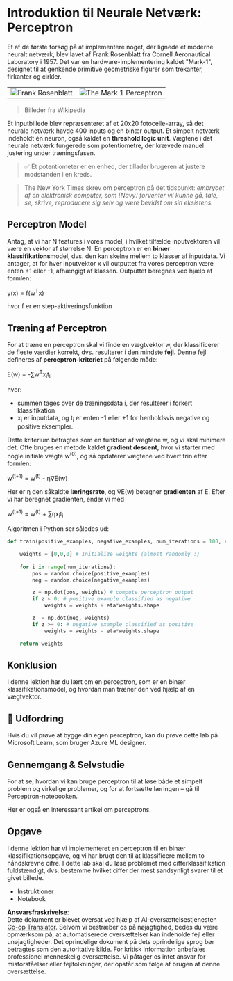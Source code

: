 <!--
CO_OP_TRANSLATOR_METADATA:
{
  "original_hash": "59021c5f419d3feda19075910a74280a",
  "translation_date": "2025-07-09T16:58:27+00:00",
  "source_file": "15-rag-and-vector-databases/data/perceptron.md",
  "language_code": "da"
}
-->
# Introduktion til Neurale Netværk: Perceptron

Et af de første forsøg på at implementere noget, der lignede et moderne neuralt netværk, blev lavet af Frank Rosenblatt fra Cornell Aeronautical Laboratory i 1957. Det var en hardware-implementering kaldet "Mark-1", designet til at genkende primitive geometriske figurer som trekanter, firkanter og cirkler.

|      |      |
|--------------|-----------|
|<img src='images/Rosenblatt-wikipedia.jpg' alt='Frank Rosenblatt'/> | <img src='images/Mark_I_perceptron_wikipedia.jpg' alt='The Mark 1 Perceptron' />|

> Billeder fra Wikipedia

Et inputbillede blev repræsenteret af et 20x20 fotocelle-array, så det neurale netværk havde 400 inputs og én binær output. Et simpelt netværk indeholdt én neuron, også kaldet en **threshold logic unit**. Vægtene i det neurale netværk fungerede som potentiometre, der krævede manuel justering under træningsfasen.

> ✅ Et potentiometer er en enhed, der tillader brugeren at justere modstanden i en kreds.

> The New York Times skrev om perceptron på det tidspunkt: *embryoet af en elektronisk computer, som [Navy] forventer vil kunne gå, tale, se, skrive, reproducere sig selv og være bevidst om sin eksistens.*

## Perceptron Model

Antag, at vi har N features i vores model, i hvilket tilfælde inputvektoren vil være en vektor af størrelse N. En perceptron er en **binær klassifikations**model, dvs. den kan skelne mellem to klasser af inputdata. Vi antager, at for hver inputvektor x vil outputtet fra vores perceptron være enten +1 eller -1, afhængigt af klassen. Outputtet beregnes ved hjælp af formlen:

y(x) = f(w<sup>T</sup>x)

hvor f er en step-aktiveringsfunktion

## Træning af Perceptron

For at træne en perceptron skal vi finde en vægtvektor w, der klassificerer de fleste værdier korrekt, dvs. resulterer i den mindste **fejl**. Denne fejl defineres af **perceptron-kriteriet** på følgende måde:

E(w) = -∑w<sup>T</sup>x<sub>i</sub>t<sub>i</sub>

hvor:

* summen tages over de træningsdata i, der resulterer i forkert klassifikation
* x<sub>i</sub> er inputdata, og t<sub>i</sub> er enten -1 eller +1 for henholdsvis negative og positive eksempler.

Dette kriterium betragtes som en funktion af vægtene w, og vi skal minimere det. Ofte bruges en metode kaldet **gradient descent**, hvor vi starter med nogle initiale vægte w<sup>(0)</sup>, og så opdaterer vægtene ved hvert trin efter formlen:

w<sup>(t+1)</sup> = w<sup>(t)</sup> - η∇E(w)

Her er η den såkaldte **læringsrate**, og ∇E(w) betegner **gradienten** af E. Efter vi har beregnet gradienten, ender vi med

w<sup>(t+1)</sup> = w<sup>(t)</sup> + ∑ηx<sub>i</sub>t<sub>i</sub>

Algoritmen i Python ser således ud:

```python
def train(positive_examples, negative_examples, num_iterations = 100, eta = 1):

    weights = [0,0,0] # Initialize weights (almost randomly :)
        
    for i in range(num_iterations):
        pos = random.choice(positive_examples)
        neg = random.choice(negative_examples)

        z = np.dot(pos, weights) # compute perceptron output
        if z < 0: # positive example classified as negative
            weights = weights + eta*weights.shape

        z  = np.dot(neg, weights)
        if z >= 0: # negative example classified as positive
            weights = weights - eta*weights.shape

    return weights
```

## Konklusion

I denne lektion har du lært om en perceptron, som er en binær klassifikationsmodel, og hvordan man træner den ved hjælp af en vægtvektor.

## 🚀 Udfordring

Hvis du vil prøve at bygge din egen perceptron, kan du prøve dette lab på Microsoft Learn, som bruger Azure ML designer.

## Gennemgang & Selvstudie

For at se, hvordan vi kan bruge perceptron til at løse både et simpelt problem og virkelige problemer, og for at fortsætte læringen – gå til Perceptron-notebooken.

Her er også en interessant artikel om perceptrons.

## Opgave

I denne lektion har vi implementeret en perceptron til en binær klassifikationsopgave, og vi har brugt den til at klassificere mellem to håndskrevne cifre. I dette lab skal du løse problemet med cifferklassifikation fuldstændigt, dvs. bestemme hvilket ciffer der mest sandsynligt svarer til et givet billede.

* Instruktioner  
* Notebook

**Ansvarsfraskrivelse**:  
Dette dokument er blevet oversat ved hjælp af AI-oversættelsestjenesten [Co-op Translator](https://github.com/Azure/co-op-translator). Selvom vi bestræber os på nøjagtighed, bedes du være opmærksom på, at automatiserede oversættelser kan indeholde fejl eller unøjagtigheder. Det oprindelige dokument på dets oprindelige sprog bør betragtes som den autoritative kilde. For kritisk information anbefales professionel menneskelig oversættelse. Vi påtager os intet ansvar for misforståelser eller fejltolkninger, der opstår som følge af brugen af denne oversættelse.